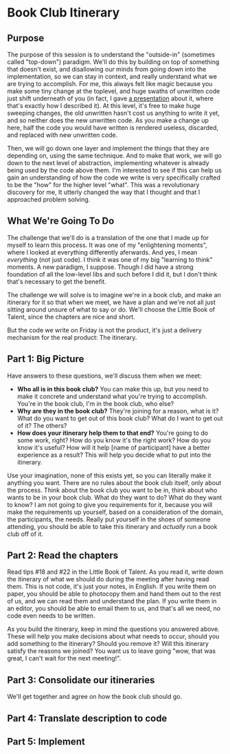 Book Club Itinerary
===================

Purpose
-------

The purpose of this session is to understand the "outside-in" (sometimes called "top-down") paradigm.
We'll do this by building on top of something that doesn't exist, and disallowing our minds from going down into the implementation,
so we can stay in context, and really understand what we are trying to accomplish. For me, this always felt like magic because you make some tiny change at the toplevel,
and huge swaths of unwritten code just shift underneath of you (in fact, I gave [a presentation](https://vimeo.com/31267109)
about it, where that's exactly how I described it). At this level, it's free to make huge sweeping changes,
the old unwritten hasn't cost us anything to write it yet, and so neither does the new unwritten code.
As you make a change up here, half the code you would have written is rendered useless, discarded, and replaced with new unwritten code.

Then, we will go down one layer and implement the things that they are depending on, using the same technique.
And to make that work, we will go down to the next level of abstraction, implementing whatever is already being used by the code above them.
I'm interested to see if this can help us gain an understanding of how the code we write is very specifically crafted to be the "how" for the higher level "what".
This was a revolutionary discovery for me, It utterly changed the way that I thought and that I approached problem solving.



What We're Going To Do
----------------------

The challenge that we'll do is a translation of the one that I made up for myself to learn this process. It was one of my "enlightening moments",
where I looked at everything differently aferwards. And yes, I mean *everything* (not just code). I think it was one of my big "learning to think" moments.
A new paradigm, I suppose. Though I did have a strong foundation of all the low-level libs and such before I did it, but I don't think that's necessary to get the benefit.

The challenge we will solve is to imagine we're in a book club, and make an itinerary for it so that when we meet,
we have a plan and we're not all just sitting around unsure of what to say or do. We'll choose the Little Book of Talent, since the chapters are nice and short.

But the code we write on Friday is not the product, it's just a delivery mechanism for the real product: The itinerary.


Part 1: Big Picture
-------------------

Have answers to these questions, we'll discuss them when we meet:

* **Who all is in this book club?** You can make this up, but you need to make it concrete and understand what you're trying to accomplish. You're in the book club, I'm in the book club, who else?
* **Why are they in the book club?** They're joining for a reason, what is it? What do you want to get out of this book club? What do I want to get out of it? The others?
* **How does your itinerary help them to that end?** You're going to do some work, right? How do you know it's the right work? How do you know it's useful? How will it help [name of participant] have a better experience as a result? This will help you decide what to put into the itinerary.

Use your imagination, none of this exists yet, so you can literally make it anything you want. There are no rules about the book club itself, only about the process.
Think about the book club you want to be in, think about who wants to be in your book club.
What do they want to do? What do they want to know? I am not going to give you requirements for it, because you will make the requirements up yourself,
based on a consideration of the domain, the participants, the needs. Really put yourself in the shoes of someone attending,
you should be able to take this itinerary and *actually* run a book club off of it.


Part 2: Read the chapters
-------------------------

Read tips #18 and #22 in the Little Book of Talent.
As you read it, write down the itinerary of what we should do during the meeting after having read them.
This is not code, it's just your notes, in English.
If you write them on paper, you should be able to photocopy them and hand them out to the rest of us, and we can read them and understand the plan.
If you write them in an editor, you should be able to email them to us, and that's all we need, no code even needs to be written.

As you build the itinerary, keep in mind the questions you answered above.
These will help you make decisions about what needs to occur, should you add something to the itinerary?
Should you remove it? Will this itinerary satisfy the reasons we joined? You want us to leave going "wow, that was great, I can't wait for the next meeting!".


Part 3: Consolidate our itineraries
-----------------------------------

We'll get together and agree on how the book club should go.


Part 4: Translate description to code
-------------------------------------

Part 5: Implement
-----------------
